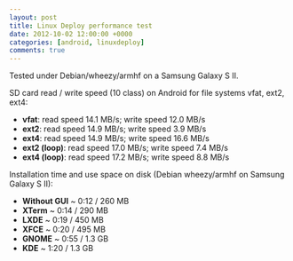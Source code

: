 ```yaml
---
layout: post
title: Linux Deploy performance test
date: 2012-10-02 12:00:00 +0000
categories: [android, linuxdeploy]
comments: true
---
```


Tested under Debian/wheezy/armhf on a Samsung Galaxy S II.

SD card read / write speed (10 class) on Android for file systems vfat, ext2, ext4:

* **vfat**: read speed 14.1 MB/s; write speed 12.0 MB/s
* **ext2**: read speed 14.9 MB/s; write speed 3.9 MB/s
* **ext4**: read speed 14.9 MB/s; write speed 16.6 MB/s
* **ext2 (loop)**: read speed 17.0 MB/s; write speed 7.4 MB/s
* **ext4 (loop)**: read speed 17.2 MB/s; write speed 8.8 MB/s

Installation time and use space on disk (Debian wheezy/armhf on Samsung Galaxy S II):

* **Without GUI** ~ 0:12 / 260 MB
* **XTerm** ~ 0:14 / 290 MB
* **LXDE** ~ 0:19 / 450 MB
* **XFCE** ~ 0:20 / 495 MB
* **GNOME** ~ 0:55 / 1.3 GB
* **KDE** ~ 1:20 / 1.3 GB
